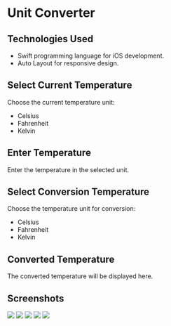 # Unit Converter

## Technologies Used

- Swift programming language for iOS development.
- Auto Layout for responsive design.

## Select Current Temperature

Choose the current temperature unit:

- Celsius
- Fahrenheit
- Kelvin

## Enter Temperature

Enter the temperature in the selected unit.

## Select Conversion Temperature

Choose the temperature unit for conversion:

- Celsius
- Fahrenheit
- Kelvin

## Converted Temperature

The converted temperature will be displayed here.

## Screenshots

![](./screenshots/unitconverter-home.png)
![](./screenshots/unitconverter-c-f.png)
![](./screenshots/unitconverter-c-k.png)
![](./screenshots/unitconverter-f-k.png)
![](./screenshots/unitconverter-k-f.png)
